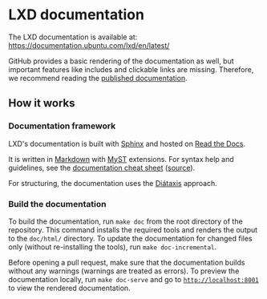 # LXD documentation

The LXD documentation is available at: <https://documentation.ubuntu.com/lxd/en/latest/>

GitHub provides a basic rendering of the documentation as well, but important features like includes and clickable links are missing. Therefore, we recommend reading the [published documentation](https://documentation.ubuntu.com/lxd/en/latest/).

## How it works

<!-- Include start docs -->

### Documentation framework

LXD's documentation is built with [Sphinx](https://www.sphinx-doc.org/en/master/index.html) and hosted on [Read the Docs](https://about.readthedocs.com/). <!-- wokeignore:rule=master -->

It is written in [Markdown](https://commonmark.org/) with [MyST](https://myst-parser.readthedocs.io/) extensions.
For syntax help and guidelines, see the [documentation cheat sheet](https://documentation.ubuntu.com/lxd/en/latest/doc-cheat-sheet/) ([source](https://raw.githubusercontent.com/canonical/lxd/main/doc/doc-cheat-sheet.md)).

For structuring, the documentation uses the [Diátaxis](https://diataxis.fr/) approach.

### Build the documentation

To build the documentation, run `make doc` from the root directory of the repository.
This command installs the required tools and renders the output to the `doc/html/` directory.
To update the documentation for changed files only (without re-installing the tools), run `make doc-incremental`.

Before opening a pull request, make sure that the documentation builds without any warnings (warnings are treated as errors).
To preview the documentation locally, run `make doc-serve` and go to [`http://localhost:8001`](http://localhost:8001) to view the rendered documentation.
